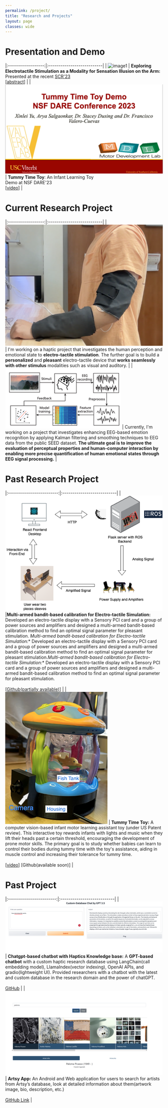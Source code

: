 ```yaml
---
permalink: /project/
title: "Research and Projects"
layout: page
classes: wide
---
```


# Presentation and Demo

|:------------------:|:---------------------------|
| ![image1][SCR_Pre_Image]          | **Exploring Electrotactile Stimulation as a Modality for Sensation Illusion on the Arm:** Presented at the recent [SCR'23](https://sites.uci.edu/scr2023/schedule/)       <br> [[abstract](https://bpb-us-e2.wpmucdn.com/sites.uci.edu/dist/2/5230/files/2023/09/66_SCR_23_Xinlei_Yu.pdf)] |
| [![3T Demo](https://raw.githubusercontent.com/XinleiYu-Leo/Xinlei-leo.github.io/master/assets/images/3T_Demo_DARE-Cover.jpg)](https://youtu.be/6PznLd5wy5c "3T Demo")         | <strong>Tummy Time Toy</strong>: An Infant Learning Toy      <br> Demo at NSF DARE'23                 <br> [[video](https://youtu.be/6PznLd5wy5c)] |


[SCR_Pre_Image]: https://raw.githubusercontent.com/XinleiYu-Leo/Xinlei-leo.github.io/master/assets/images/talk_SCR.png "scr"


# Current Research Project 

|:------------------:|:---------------------------|
| <img src="https://raw.githubusercontent.com/XinleiYu-Leo/Xinlei-leo.github.io/master/assets/images/sleeve_prototype.png" alt="Sleeve Image"  />             | I'm working on a haptic project that investigates the human perception and emotional state to <strong>electro-tactile stimulation</strong>. The further goal is to build a <strong>personalized</strong> and <strong>pleasant</strong> electro-tactile device that <strong>works seamlessly with other stimulus</strong> modalities such as visual and auditory.      |
| <img src="https://raw.githubusercontent.com/XinleiYu-Leo/Xinlei-leo.github.io/master/assets/images/eeg_loop.png" alt="eeg Image"  />             | Currently, I'm working on a project that investigates enhancing EEG-based emotion recognition by applying Kalman filtering and smoothing techniques to EEG data from the public SEED dataset. <strong>The ultimate goal is to improve the evaluation of perceptual properties and human-computer interaction by enabling more precise quantification of human emotional states through EEG signal processing.</strong>     |



# Past Research Project 

|:-------------------------:|:---------------------------|
|![electro_diagram][electro]|**Multi-armed bandit-based calibration for Electro-tactile Simulation:** Developed an electro-tactile display with a Sensory PCI card and a group of power sources and amplifiers and designed a multi-armed bandit-based calibration method to find an optimal signal parameter for pleasant stimulation.  *Multi-armed bandit-based calibration for Electro-tactile Simulation:** Developed an electro-tactile display with a Sensory PCI card and a group of power sources and amplifiers and designed a multi-armed bandit-based calibration method to find an optimal signal parameter for pleasant stimulation.*Multi-armed bandit-based calibration for Electro-tactile Simulation:** Developed an electro-tactile display with a Sensory PCI card and a group of power sources and amplifiers and designed a multi-armed bandit-based calibration method to find an optimal signal parameter for pleasant stimulation. <br><br> [[Github(partially available)](https://github.com/xinleiyuUSC/MAB_UCB)] |
| ![image_3T][3T]               | **Tummy Time Toy:** A computer vision-based infant motor learning assistant toy (under US Patent review). This interactive toy rewards infants with lights and music when they lift their heads past a certain threshold, encouraging the development of prone motor skills. The primary goal is to study whether babies can learn to control their bodies during tummy time with the toy's assistance, aiding in muscle control and increasing their tolerance for tummy time.   <br><br> [[video](https://youtu.be/6PznLd5wy5c)] [Github(available soon)]  |

# Past Project

|:------------------------:|:---------------------------|
| ![image_chatbot][haptics_chatbot]              | **Chatgpt-based chatbot with Haptics Knowledge base:** A **GPT-based chatbot** with a custom haptic research database using LangChain(call embedding model), LlamaIndex(vector indexing), OpenAI APIs, and gradio(lightweight UI). Provided researchers with a chatbot with the latest and custom database in the research domain and the power of chatGPT.  <br><br> [GitHub](https://github.com/xinleiyuUSC/haptics_chatBot)  |
| ![image_artsy][artsy]                | **Artsy App:** An Android and Web application for users to search for artists from Artsy’s database, look at detailed information about them(artwork image, bio, description, etc.)  <br><br> [GitHub Link](https://github.com/XinleiYu-Leo/Artsy_App)  |

[3T]: https://raw.githubusercontent.com/XinleiYu-Leo/Xinlei-leo.github.io/master/assets/images/TTT.png "3T Image"

[haptics_chatbot]: https://raw.githubusercontent.com/XinleiYu-Leo/Xinlei-leo.github.io/master/assets/images/chatBot.png "chatbot Image"

[electro]: https://raw.githubusercontent.com/XinleiYu-Leo/Xinlei-leo.github.io/master/assets/images/electro_diagram.png "Elec image"

[artsy]: https://raw.githubusercontent.com/XinleiYu-Leo/Xinlei-leo.github.io/master/assets/images/ArtsyImage.png "Artsy image"


